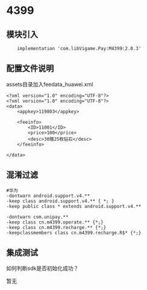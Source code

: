 # 4399

## 模块引入

```text
    implementation 'com.libVigame.Pay:M4399:2.0.3'
```

## 配置文件说明

assets目录加入feedata\_huawei.xml

```text
<?xml version="1.0" encoding="UTF-8"?>
<?xml version="1.0" encoding="UTF-8"?>
<data>
    <appkey>119803</appkey>

    <feeinfo>
        <ID>11001</ID>
        <price>100</price>
        <desc>30赠25枚钻石</desc>
    </feeinfo>

</data>
```

## 混淆过滤

```text
#华为
-dontwarn android.support.v4.**
-keep class android.support.v4.** { *; }
-keep public class * extends android.support.v4.**

-dontwarn com.unipay.**
-keep class cn.m4399.operate.** {*;}
-keep class cn.m4399.recharge.** {*;}
-keepclassmembers class cn.m4399.recharge.R$* {*;}
```

## 集成测试

如何判断sdk是否初始化成功？

暂无

